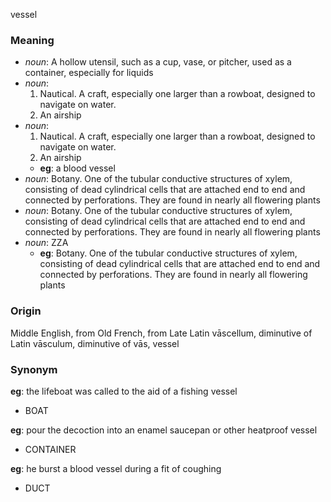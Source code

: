 vessel
### Meaning
+ _noun_: A hollow utensil, such as a cup, vase, or pitcher, used as a container, especially for liquids
+ _noun_:
   1. Nautical. A craft, especially one larger than a rowboat, designed to navigate on water.
   2. An airship
+ _noun_:
   1. Nautical. A craft, especially one larger than a rowboat, designed to navigate on water.
   2. An airship
    + __eg__: a blood vessel
+ _noun_: Botany. One of the tubular conductive structures of xylem, consisting of dead cylindrical cells that are attached end to end and connected by perforations. They are found in nearly all flowering plants
+ _noun_: Botany. One of the tubular conductive structures of xylem, consisting of dead cylindrical cells that are attached end to end and connected by perforations. They are found in nearly all flowering plants
+ _noun_: ZZA
    + __eg__: Botany. One of the tubular conductive structures of xylem, consisting of dead cylindrical cells that are attached end to end and connected by perforations. They are found in nearly all flowering plants

### Origin

Middle English, from Old French, from Late Latin vāscellum, diminutive of Latin vāsculum, diminutive of vās, vessel

### Synonym

__eg__: the lifeboat was called to the aid of a fishing vessel

+ BOAT

__eg__: pour the decoction into an enamel saucepan or other heatproof vessel

+ CONTAINER

__eg__: he burst a blood vessel during a fit of coughing

+ DUCT


